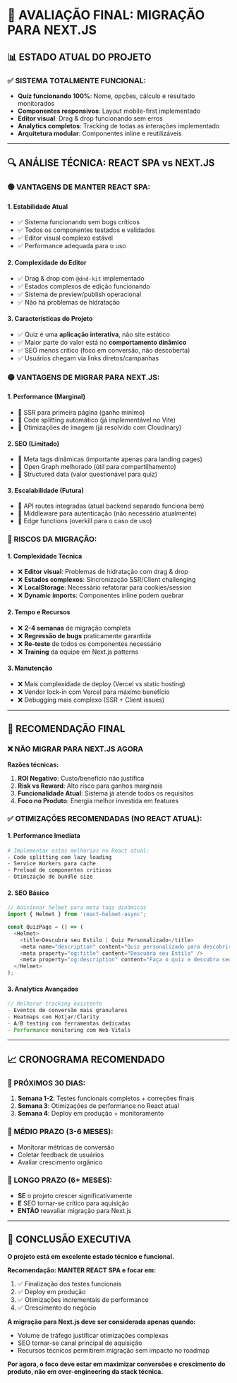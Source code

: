 # 🎯 AVALIAÇÃO FINAL: MIGRAÇÃO PARA NEXT.JS

## 📊 **ESTADO ATUAL DO PROJETO**

### ✅ **SISTEMA TOTALMENTE FUNCIONAL:**
- **Quiz funcionando 100%**: Nome, opções, cálculo e resultado monitorados
- **Componentes responsivos**: Layout mobile-first implementado
- **Editor visual**: Drag & drop funcionando sem erros
- **Analytics completos**: Tracking de todas as interações implementado
- **Arquitetura modular**: Componentes inline e reutilizáveis

---

## 🔍 **ANÁLISE TÉCNICA: REACT SPA vs NEXT.JS**

### **🟢 VANTAGENS DE MANTER REACT SPA:**

#### **1. Estabilidade Atual**
- ✅ Sistema funcionando sem bugs críticos
- ✅ Todos os componentes testados e validados
- ✅ Editor visual complexo estável
- ✅ Performance adequada para o uso

#### **2. Complexidade do Editor**
- ✅ Drag & drop com `@dnd-kit` implementado
- ✅ Estados complexos de edição funcionando
- ✅ Sistema de preview/publish operacional
- ✅ Não há problemas de hidratação

#### **3. Características do Projeto**
- ✅ Quiz é uma **aplicação interativa**, não site estático
- ✅ Maior parte do valor está no **comportamento dinâmico**
- ✅ SEO menos crítico (foco em conversão, não descoberta)
- ✅ Usuários chegam via links diretos/campanhas

### **🟡 VANTAGENS DE MIGRAR PARA NEXT.JS:**

#### **1. Performance (Marginal)**
- 🔄 SSR para primeira página (ganho mínimo)
- 🔄 Code splitting automático (já implementável no Vite)
- 🔄 Otimizações de imagem (já resolvido com Cloudinary)

#### **2. SEO (Limitado)**
- 🔄 Meta tags dinâmicas (importante apenas para landing pages)
- 🔄 Open Graph melhorado (útil para compartilhamento)
- 🔄 Structured data (valor questionável para quiz)

#### **3. Escalabilidade (Futura)**
- 🔄 API routes integradas (atual backend separado funciona bem)
- 🔄 Middleware para autenticação (não necessário atualmente)
- 🔄 Edge functions (overkill para o caso de uso)

### **🔴 RISCOS DA MIGRAÇÃO:**

#### **1. Complexidade Técnica**
- ❌ **Editor visual**: Problemas de hidratação com drag & drop
- ❌ **Estados complexos**: Sincronização SSR/Client challenging
- ❌ **LocalStorage**: Necessário refatorar para cookies/session
- ❌ **Dynamic imports**: Componentes inline podem quebrar

#### **2. Tempo e Recursos**
- ❌ **2-4 semanas** de migração completa
- ❌ **Regressão de bugs** praticamente garantida
- ❌ **Re-teste** de todos os componentes necessário
- ❌ **Training** da equipe em Next.js patterns

#### **3. Manutenção**
- ❌ Mais complexidade de deploy (Vercel vs static hosting)
- ❌ Vendor lock-in com Vercel para máximo benefício
- ❌ Debugging mais complexo (SSR + Client issues)

---

## 🎯 **RECOMENDAÇÃO FINAL**

### **❌ NÃO MIGRAR PARA NEXT.JS AGORA**

**Razões técnicas:**

1. **ROI Negativo**: Custo/benefício não justifica
2. **Risk vs Reward**: Alto risco para ganhos marginais
3. **Funcionalidade Atual**: Sistema já atende todos os requisitos
4. **Foco no Produto**: Energia melhor investida em features

### **✅ OTIMIZAÇÕES RECOMENDADAS (NO REACT ATUAL):**

#### **1. Performance Imediata**
```bash
# Implementar estas melhorias no React atual:
- Code splitting com lazy loading
- Service Workers para cache
- Preload de componentes críticos
- Otimização de bundle size
```

#### **2. SEO Básico**
```typescript
// Adicionar helmet para meta tags dinâmicas
import { Helmet } from 'react-helmet-async';

const QuizPage = () => (
  <Helmet>
    <title>Descubra seu Estilo | Quiz Personalizado</title>
    <meta name="description" content="Quiz personalizado para descobrir seu estilo único" />
    <meta property="og:title" content="Descubra seu Estilo" />
    <meta property="og:description" content="Faça o quiz e descubra seu estilo" />
  </Helmet>
);
```

#### **3. Analytics Avançados**
```typescript
// Melhorar tracking existente
- Eventos de conversão mais granulares
- Heatmaps com Hotjar/Clarity
- A/B testing com ferramentas dedicadas
- Performance monitoring com Web Vitals
```

---

## 📈 **CRONOGRAMA RECOMENDADO**

### **📅 PRÓXIMOS 30 DIAS:**
1. **Semana 1-2**: Testes funcionais completos + correções finais
2. **Semana 3**: Otimizações de performance no React atual
3. **Semana 4**: Deploy em produção + monitoramento

### **📅 MÉDIO PRAZO (3-6 MESES):**
- Monitorar métricas de conversão
- Coletar feedback de usuários
- Avaliar crescimento orgânico

### **📅 LONGO PRAZO (6+ MESES):**
- **SE** o projeto crescer significativamente
- **E** SEO tornar-se crítico para aquisição
- **ENTÃO** reavaliar migração para Next.js

---

## 🎯 **CONCLUSÃO EXECUTIVA**

**O projeto está em excelente estado técnico e funcional.**

**Recomendação: MANTER REACT SPA e focar em:**
1. ✅ Finalização dos testes funcionais
2. ✅ Deploy em produção
3. ✅ Otimizações incrementais de performance
4. ✅ Crescimento do negócio

**A migração para Next.js deve ser considerada apenas quando:**
- Volume de tráfego justificar otimizações complexas
- SEO tornar-se canal principal de aquisição
- Recursos técnicos permitirem migração sem impacto no roadmap

**Por agora, o foco deve estar em maximizar conversões e crescimento do produto, não em over-engineering da stack técnica.**
